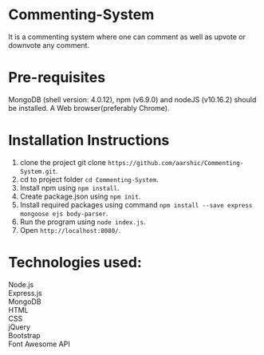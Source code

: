 # Commenting-System

It is a commenting system where one can comment as well as upvote or downvote any comment. 

# Pre-requisites

MongoDB (shell version: 4.0.12), npm (v6.9.0) and nodeJS (v10.16.2) should be installed. A Web browser(preferably Chrome).

# Installation Instructions
1. clone the project git clone `https://github.com/aarshic/Commenting-System.git`.
2. cd to project folder `cd Commenting-System`.
3. Install npm using `npm install`.
4. Create package.json using `npm init`.
5. Install required packages using command `npm install --save express mongoose ejs body-parser`.
6. Run the program using `node index.js`.
7. Open `http://localhost:8080/`.

# Technologies used:
Node.js\
Express.js\
MongoDB\
HTML\
CSS\
jQuery\
Bootstrap\
Font Awesome API
